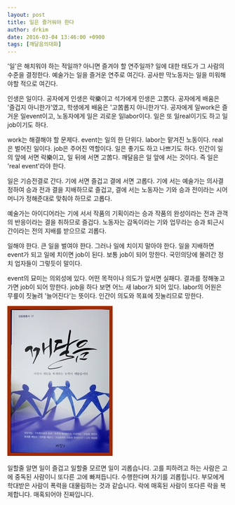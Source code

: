 ```yaml
---
layout: post
title: 일은 즐거워야 한다
author: drkim
date: 2016-03-04 13:46:00 +0900
tags: [깨달음의대화]
---
```

'일'은 해치워야 하는 적일까? 아니면 즐겨야 할 연주일까? 일에 대한 태도가 그 사람의 수준을 결정한다. 예술가는 일을 즐거운 연주로 여긴다. 공사판 막노동자는 일을 미워해야할 적으로 여긴다. 

  


인생은 일이다. 공자에게 인생은 락樂이고 석가에게 인생은 고苦다. 공자에게 배움은 '즐겁지 아니한가'였고, 학생에게 배움은 '고苦롭지 아니한가'다. 공자에게 일work은 즐거운 일event이고, 노동자에게 일은 괴로운 일labor이다. 일은 또 일real이기도 하고 일job이기도 하다. 

  


work는 해결해야 할 문제다. event는 일의 한 단위다. labor는 맡겨진 노동이다. real은 벌어진 일이다. job은 주어진 역할이다. 일은 좋기도 하고 나쁘기도 하다. 인간이 일의 앞에 서면 락樂이고, 일 뒤에 서면 고苦다. 깨달음은 일 앞에 서는 것이다. 즉 일은 'real event'라야 한다.

  


일은 기승전결로 간다. 기에 서면 즐겁고 결에 서면 고롭다. 기에 서는 예술가는 의사결정하여 승과 전과 결을 지배하므로 즐겁고, 결에 서는 노동자는 기와 승과 전이라는 시어머니가 정해준대로 맞춰야 하므로 고롭다. 

  


예술가는 아이디어라는 기에 서서 작품의 기획이라는 승과 작품의 완성이라는 전과 관객의 반응이라는 결을 취하므로 즐겁다. 노동자는 감독이라는 기와 업무라는 승과 퇴근시간이라는 전의 지배를 받으므로 괴롭다. 

  


일해야 한다. 큰 일을 벌여야 한다. 그러나 일에 치이지 말아야 한다. 일을 지배하면 event가 되고 일에 치이면 job이 된다. 보통 job이 되어 망한다. 국민의당에 몰려간 정치 업자들이 그렇듯이 말이다. 

  


event의 묘미는 의외성에 있다. 어떤 목적이나 의도가 앞서면 실패다. 결과를 정해놓고 가면 job이 되어 망한다. job을 하다 보면 어느 새 labor가 되어 있다. labor의 어원은 무릎이 짓눌려 '늘어진다'는 뜻이다. 인간이 의도와 목표에 짓눌리므로 망한다. 

  



![](/files/attach/images/198/164/682/aDSC01523.JPG)   


  


일할줄 알면 일이 즐겁고 일할줄 모르면 일이 괴롭습니다. 고를 피하려고 하는 사람은 고에 중독된 사람이니 또다른 고에 빠져듭니다. 수행한다며 자기를 괴롭힙니다. 부모에게 학대받은 사람이 폭력을 대물림하는 것과 같습니다. 락에 매혹된 사람이 또다른 락을 복제합니다. 매혹되어야 진짜입니다.
